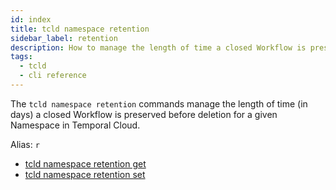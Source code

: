 ```yaml
---
id: index
title: tcld namespace retention
sidebar_label: retention
description: How to manage the length of time a closed Workflow is preserved before deletion.
tags:
  - tcld
  - cli reference
---
```


The `tcld namespace retention` commands manage the length of time (in days) a closed Workflow is preserved before deletion for a given Namespace in Temporal Cloud.

Alias: `r`

- [tcld namespace retention get](/cloud/tcld/namespace/retention/get)
- [tcld namespace retention set](/cloud/tcld/namespace/retention/set)
